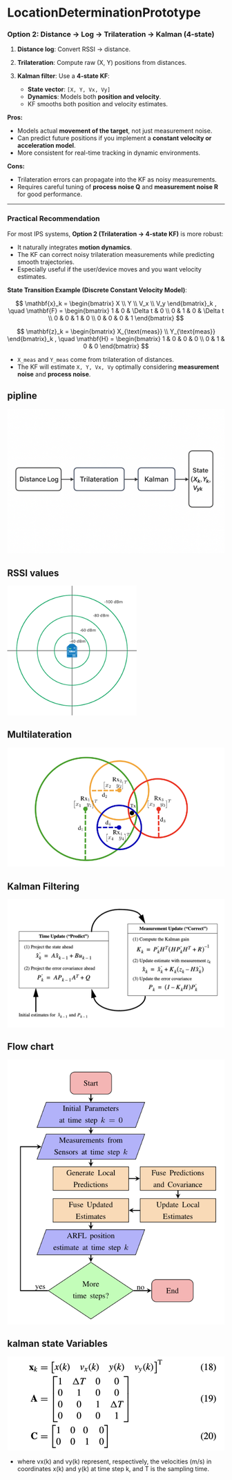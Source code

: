 # LocationDeterminationPrototype

### **Option 2: Distance → Log → Trilateration → Kalman (4-state)**

1. **Distance log**: Convert RSSI → distance.
2. **Trilateration**: Compute raw (X, Y) positions from distances.
3. **Kalman filter**: Use a **4-state KF**:

   * **State vector**: `[X, Y, Vx, Vy]`
   * **Dynamics**: Models both **position and velocity**.
   * KF smooths both position and velocity estimates.

**Pros:**

* Models actual **movement of the target**, not just measurement noise.
* Can predict future positions if you implement a **constant velocity or acceleration model**.
* More consistent for real-time tracking in dynamic environments.

**Cons:**

* Trilateration errors can propagate into the KF as noisy measurements.
* Requires careful tuning of **process noise Q** and **measurement noise R** for good performance.

---

### **Practical Recommendation**

For most IPS systems, **Option 2 (Trilateration → 4-state KF)** is more robust:

* It naturally integrates **motion dynamics**.
* The KF can correct noisy trilateration measurements while predicting smooth trajectories.
* Especially useful if the user/device moves and you want velocity estimates.

**State Transition Example (Discrete Constant Velocity Model)**:

$$
\mathbf{x}_k = 
\begin{bmatrix} X \\ Y \\ V_x \\ V_y \end{bmatrix}_k
, \quad
\mathbf{F} =
\begin{bmatrix}
1 & 0 & \Delta t & 0 \\
0 & 1 & 0 & \Delta t \\
0 & 0 & 1 & 0 \\
0 & 0 & 0 & 1
\end{bmatrix}
$$

$$
\mathbf{z}_k = 
\begin{bmatrix} X_{\text{meas}} \\ Y_{\text{meas}} \end{bmatrix}_k
, \quad
\mathbf{H} =
\begin{bmatrix} 1 & 0 & 0 & 0 \\ 0 & 1 & 0 & 0 \end{bmatrix}
$$

* `X_meas` and `Y_meas` come from trilateration of distances.
* The KF will estimate `X, Y, Vx, Vy` optimally considering **measurement noise** and **process noise**.


## pipline
![alt text](<pipline.png>)

## RSSI values

![alt text](values_rssi.png)

## Multilateration
![alt text](Multilateration.png)

## Kalman Filtering
![alt text](kalman.png)

## Flow chart

![alt text](Flowchart.png)

## kalman state Variables 
![alt text](state.png)
+ where vx(k) and vy(k) represent, respectively, the velocities
(m/s) in coordinates x(k) and y(k) at time step k, and T is
the sampling time.